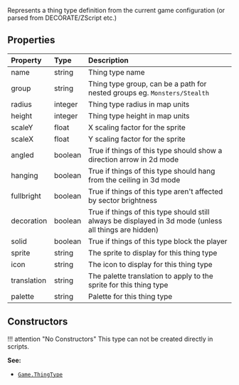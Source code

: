 Represents a thing type definition from the current game configuration (or parsed from DECORATE/ZScript etc.)

## Properties

| Property | Type | Description |
|:---------|:-----|:------------|
<prop class="ro">name</prop> | <type>string</type> | Thing type name
<prop class="ro">group</prop> | <type>string</type> | Thing type group, can be a path for nested groups eg. `Monsters/Stealth`
<prop class="ro">radius</prop> | <type>integer</type> | Thing type radius in map units
<prop class="ro">height</prop> | <type>integer</type> | Thing type height in map units
<prop class="ro">scaleY</prop> | <type>float</type> | X scaling factor for the sprite
<prop class="ro">scaleX</prop> | <type>float</type> | Y scaling factor for the sprite
<prop class="ro">angled</prop> | <type>boolean</type> | True if things of this type should show a direction arrow in 2d mode
<prop class="ro">hanging</prop> | <type>boolean</type> | True if things of this type should hang from the ceiling in 3d mode
<prop class="ro">fullbright</prop> | <type>boolean</type> | True if things of this type aren't affected by sector brightness
<prop class="ro">decoration</prop> | <type>boolean</type> | True if things of this type should still always be displayed in 3d mode (unless all things are hidden)
<prop class="ro">solid</prop> | <type>boolean</type> | True if things of this type block the player
<prop class="ro">sprite</prop> | <type>string</type> | The sprite to display for this thing type
<prop class="ro">icon</prop> | <type>string</type> | The icon to display for this thing type
<prop class="ro">translation</prop> | <type>string</type> | The palette translation to apply to the sprite for this thing type
<prop class="ro">palette</prop> | <type>string</type> | Palette for this thing type

## Constructors

!!! attention "No Constructors"
    This type can not be created directly in scripts.

**See:**

* <code>[Game.ThingType](../../Namespaces/Game.md#thingtype)</code>
